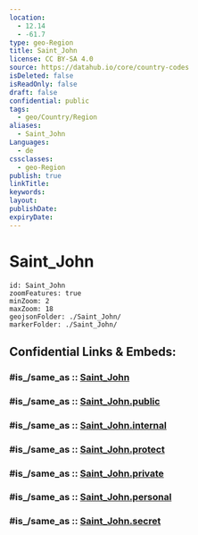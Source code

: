 ```yaml
---
location:
  - 12.14
  - -61.7
type: geo-Region
title: Saint_John
license: CC BY-SA 4.0
source: https://datahub.io/core/country-codes
isDeleted: false
isReadOnly: false
draft: false
confidential: public
tags:
  - geo/Country/Region
aliases:
  - Saint_John
Languages:
  - de
cssclasses:
  - geo-Region
publish: true
linkTitle:
keywords:
layout:
publishDate:
expiryDate:
---
```


# Saint_John

```leaflet
id: Saint_John
zoomFeatures: true 
minZoom: 2 
maxZoom: 18
geojsonFolder: ./Saint_John/
markerFolder: ./Saint_John/
```


## Confidential Links & Embeds: 

### #is_/same_as :: [Saint_John](/_Standards/Earth/Continent/America~Caribbean/Grenada/parishes~Grenada/Saint_John.md) 

### #is_/same_as :: [Saint_John.public](/_public/Earth/Continent/America~Caribbean/Grenada/parishes~Grenada/Saint_John.public.md) 

### #is_/same_as :: [Saint_John.internal](/_internal/Earth/Continent/America~Caribbean/Grenada/parishes~Grenada/Saint_John.internal.md) 

### #is_/same_as :: [Saint_John.protect](/_protect/Earth/Continent/America~Caribbean/Grenada/parishes~Grenada/Saint_John.protect.md) 

### #is_/same_as :: [Saint_John.private](/_private/Earth/Continent/America~Caribbean/Grenada/parishes~Grenada/Saint_John.private.md) 

### #is_/same_as :: [Saint_John.personal](/_personal/Earth/Continent/America~Caribbean/Grenada/parishes~Grenada/Saint_John.personal.md) 

### #is_/same_as :: [Saint_John.secret](/_secret/Earth/Continent/America~Caribbean/Grenada/parishes~Grenada/Saint_John.secret.md)

